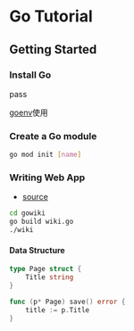 # Go Tutorial

## Getting Started

### Install Go

pass

[goenv](https://github.com/syndbg/goenv)使用

### Create a Go module

```bash
go mod init [name]
```

### Writing Web App

- [source](../gowiki/wiki.go)

```bash
cd gowiki
go build wiki.go
./wiki
```

#### Data Structure

```go
type Page struct {
    Title string
}

func (p* Page) save() error {
    title := p.Title
}
```
